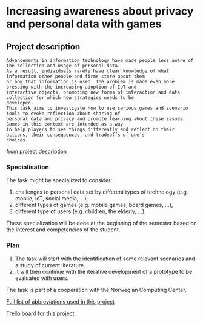 # Increasing awareness about privacy and personal data with games

## Project description
```
Advancements in information technology have made people less aware of the collection and usage of personal data. 
As a result, individuals rarely have clear knowledge of what information other people and firms store about them 
or how that information is used. The problem is made even more pressing with the increasing adoption of IoT and 
interactive objects, promoting new forms of interaction and data collection for which new strategies needs to be 
developed. 
This task aims to investigate how to use serious games and scenario tools to evoke reflection about sharing of 
personal data and privacy and promote learning about these issues. Games in this context are intended as a way
to help players to see things differently and reflect on their actions, their consequences, and tradeoffs of one´s 
choices.
``` 
[from project description][project-description]


### Specialisation
The task might be specialized to consider:

1. challenges to personal data set by different types of technology (e.g. mobile, IoT, social media, …), 
2. different types of games (e.g. mobile games, board games, …),
3. different type of users (e.g. children, the elderly, …). 

These specialization will be done at the beginning of the semester based on the interest and competencies of the student.

### Plan
1. The task will start with the identification of some relevant scenarios and a study of current literature.
2. It will then continue with the iterative development of a prototype to be evaluated with users.

The task is part of a cooperation with the Norwegian Computing Center.

[Full list of abbreviations used in this project][abbreviations]

[Trello board for this project][trello-board]


[abbreviations]: /masters/blog?id=abbreviation.md
[trello-board]: https://trello.com/b/kZroFdBV/masters
[project-description]: https://www.idi.ntnu.no/education/oppgaveforslag.php?oid=2255

